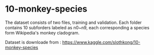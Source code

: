 # 10-monkey-species
The dataset consists of two files, training and validation. Each folder contains 10 subforders labeled as n0~n9, each corresponding a species form Wikipedia's monkey cladogram.


Dataset is downloade from : https://www.kaggle.com/slothkong/10-monkey-species
